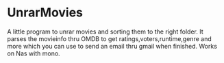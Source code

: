 # UnrarMovies
A little program to unrar movies and sorting them to the right folder.
It parses the movieinfo thru OMDB to get ratings,voters,runtime,genre and more which you can use to send an email thru gmail when finished.
Works on Nas with mono.
